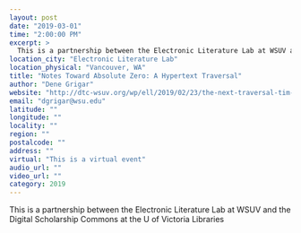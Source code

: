 ```yaml
---
layout: post
date: "2019-03-01"
time: "2:00:00 PM"
excerpt: >
  This is a partnership between the Electronic Literature Lab at WSUV and the Digital Scholarship Commons at the U of Victoria Libraries...
location_city: "Electronic Literature Lab"
location_physical: "Vancouver, WA"
title: "Notes Toward Absolute Zero: A Hypertext Traversal"
author: "Dene Grigar"
website: "http://dtc-wsuv.org/wp/ell/2019/02/23/the-next-traversal-tim-mclaughlins-notes-toward-absolute-zero/"
email: "dgrigar@wsu.edu"
latitude: ""
longitude: ""
locality: ""
region: ""
postalcode: ""
address: ""
virtual: "This is a virtual event"
audio_url: ""
video_url: ""
category: 2019
---
```


This is a partnership between the Electronic Literature Lab at WSUV and the Digital Scholarship Commons at the U of Victoria Libraries
